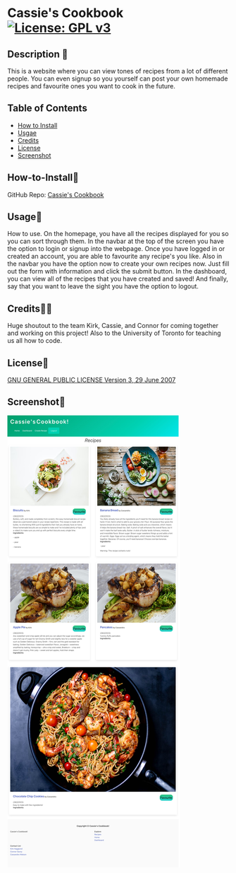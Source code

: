 # Cassie's Cookbook [![License: GPL v3](https://img.shields.io/badge/License-GPLv3-blue.svg)](https://www.gnu.org/licenses/gpl-3.0)

## Description 📃

This is a website where you can view tones of recipes from a lot of different people. You can even signup so you yourself can post your own homemade recipes and favourite ones you want to cook in the future.

## Table of Contents

- [How to Install](#how-to-install🔌)
- [Usgae](#usage🔋)
- [Credits](#credits🙏🏻)
- [License](#license🔑)
- [Screenshot](#screenshot📸)

## How-to-Install🔌

GitHub Repo: [Cassie's Cookbook](https://github.com/Connor812/Project-2.git)

## Usage🔋

How to use. On the homepage, you have all the recipes displayed for you so you can sort through them. In the navbar at the top of the screen you have the option to login or signup into the webpage. Once you have logged in or created an account, you are able to favourite any recipe's you like. Also in the navbar you have the option now to create your own recipes now. Just fill out the form with information and click the submit button. In the dashboard, you can view all of the recipes that you have created and saved! And finally, say that you want to leave the sight you have the option to logout.

## Credits🙏🏻

Huge shoutout to the team Kirk, Cassie, and Connor for coming together and working on this project! Also to the University of Toronto for teaching us all how to code.

## License🔑

[GNU GENERAL PUBLIC LICENSE Version 3, 29 June 2007](https://www.gnu.org/licenses)

## Screenshot📸

![alt](./public/images/cassiescookbook.jpg)
